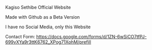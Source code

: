 Kagiso Sethibe Official Website 

Made with Github as a Beta Version 

I have no Social Media, only this Website

Contact Form: https://docs.google.com/forms/d/1ZN-6wSiCO7tfPJ-699vXYa9r3ttK6762_XPog71XohM/prefill
